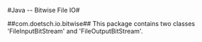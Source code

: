 #Java -- Bitwise File IO#


##com.doetsch.io.bitwise##
This package contains two classes 'FileInputBitStream' and 'FileOutputBitStream'. 
